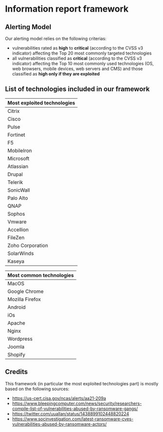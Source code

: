# Information report framework

## Alerting Model

Our alerting model relies on the following criterias:
- vulnerabilities rated as **high** to **critical** (according to the CVSS v3 indicator) affecting the Top 20 most commonly targeted technologies 
- all vulnerabilities classified as **critical** (according to the CVSS v3 indicator) affecting the Top 10 most commonly used technologies (OS, web browsers, mobile devices, web servers and CMS) and those classified as **high only if they are exploited**

## List of technologies included in our framework

| Most exploited technologies |
|-----------------------------|
| Citrix                      |
| Cisco                       |
| Pulse                       |
| Fortinet                    |
| F5                          |
| MobileIron                  |
| Microsoft                   |
| Atlassian                   |
| Drupal                      |
| Telerik                     |
| SonicWall                   |
| Palo Alto                   |
| QNAP                        |
| Sophos                      |
| Vmware                      |
| Accellion                   |
| FileZen                     |
| Zoho Corporation            |
| SolarWinds                  |
| Kaseya                      |



| Most common technologies |
|-------------------------|
| MacOS                   |
| Google Chrome           |
| Mozilla Firefox         |
| Android                 |
| iOs                     |
| Apache                  |
| Nginx                   |
| Wordpress               |
| Joomla                  |
| Shopify                 |


## Credits

This framework (in particular the most exploited technologies part) is mostly based on the following sources:
- https://us-cert.cisa.gov/ncas/alerts/aa21-209a
- https://www.bleepingcomputer.com/news/security/researchers-compile-list-of-vulnerabilities-abused-by-ransomware-gangs/
- https://twitter.com/uuallan/status/1438899102448820224
- https://www.socinvestigation.com/latest-ransomware-cves-vulnerabilities-abused-by-ransomware-actors/
